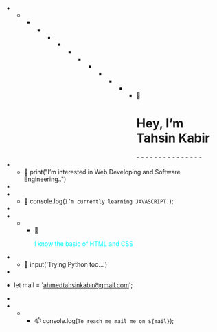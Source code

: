 -    -    -    -    -    -    -    -    -    -    -    -    -    👋 <h1>Hey, I’m Tahsin Kabir</h1>    -    -    -    -    -    -    -    -    -    -    -    -    -    -    -

-    -    👀 print("I’m interested in Web Developing and Software Engineering..")
-   
-    -  🌱 console.log(`I’m currently learning JAVASCRIPT.`);
-
-    -    -  💞️ <p style="color: cyan">I know the basic of HTML and CSS</p>
-    -    🌱 input('Trying Python too...')
-
- let mail = 'ahmedtahsinkabir@gmail.com';
- 
-    -    -  📫 console.log(`To reach me mail me on ${mail}`);


<!---
ahmedtahsinkabir/ahmedtahsinkabir is a ✨ special ✨ repository because its `README.md` (this file) appears on your GitHub profile.
You can click the Preview link to take a look at your changes.
--->
